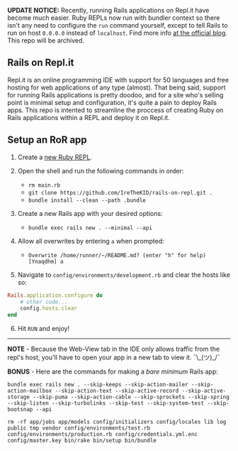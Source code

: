 **UPDATE NOTICE:** Recently, running Rails applications on Repl.it have become much easier. Ruby REPLs now run with bundler context so there isn't any need to configure the `run` command yourself, except to tell Rails to run on host `0.0.0.0` instead of `localhost`. Find more info [at the official blog](https://blog.repl.it/rails). This repo will be archived.

## Rails on Repl.it

Repl.it is an online programming IDE with support for 50 languages and free hosting for web applications of any type (almost). That being said, support for running Rails applications is pretty doodoo, and for a site who's selling point is minimal setup and configuration, it's quite a pain to deploy Rails apps. This repo is intented to streamline the proccess of creating Ruby on Rails applications within a REPL and deploy it on Repl.it.

## Setup an RoR app

1. Create a [new Ruby REPL](https://repl.it/l/ruby).
2. Open the shell and run the following commands in order:
   + `rm main.rb`
   + `git clone https://github.com/IreTheKID/rails-on-repl.git .`
   + `bundle install --clean --path .bundle`

3. Create a new Rails app with your desired options:
   + `bundle exec rails new . --minimal --api`

4. Allow all overwrites by entering `a` when prompted:
   + `Overwrite /home/runner/~/README.md? (enter "h" for help) [Ynaqdhm] a`

5. Navigate to `config/environments/development.rb` and clear the hosts like so:
```ruby
Rails.application.configure do
    # other code...
    config.hosts.clear
end
```

6. Hit `RUN` and enjoy!

---

**NOTE** - Because the Web-View tab in the IDE only allows traffic from the repl's host, you'll have to open your app in a new tab to view it. ¯\\\_(ツ)\_/¯


**BONUS** - Here are the commands for making a *bare minimum* Rails app:

```shell
bundle exec rails new . --skip-keeps --skip-action-mailer --skip-action-mailbox --skip-action-text --skip-active-record --skip-active-storage --skip-puma --skip-action-cable --skip-sprockets --skip-spring --skip-listen --skip-turbolinks --skip-test --skip-system-test --skip-bootsnap --api

rm -rf app/jobs app/models config/initializers config/locales lib log public tmp vendor config/environments/test.rb config/environments/production.rb config/credentials.yml.enc config/master.key bin/rake bin/setup bin/bundle
```
